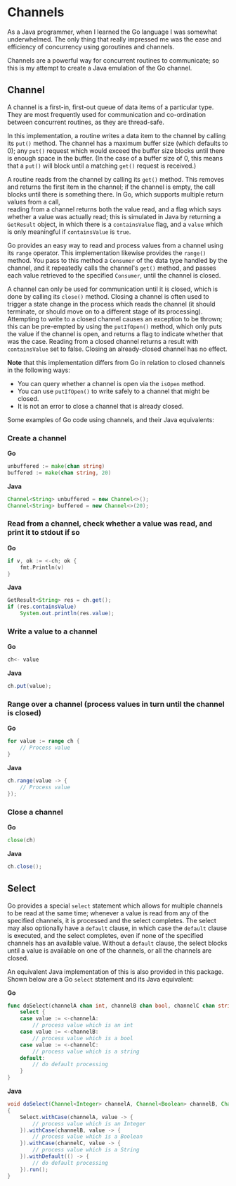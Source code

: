 # Channels

As a Java programmer, when I learned the Go language I was somewhat underwhelmed. The only thing
that really impressed me was the ease and efficiency of concurrency using goroutines and channels.

Channels are a powerful way for concurrent routines to communicate; so this is my attempt to create
a Java emulation of the Go channel.

## Channel

A channel is a first-in, first-out queue of data items of a particular type. 
They are most frequently used for communication and co-ordination between concurrent routines, 
as they are thread-safe.

In this implementation, a routine writes a data item to the channel by calling its `put()` method.
The channel has a maximum buffer size (which defaults to 0); any `put()` request which would
exceed the buffer size blocks until there is enough space in the buffer. (In the case of
a buffer size of 0, this means that a `put()` will block until a matching `get()` request is received.)

A routine reads from the channel by calling its `get()` method. This removes and returns the first
item in the channel; if the channel is empty, the call blocks until there is something there.
In Go, which supports multiple return values from a call,  
reading from a channel returns both the value read, and a flag which says whether a value was actually
read; this is simulated in Java by returning a `GetResult` object, in which there is a `containsValue` flag,
and a `value` which is only meaningful if `containsValue` is `true`.

Go provides an easy way to read and process values from a channel using its `range` operator.
This implementation likewise provides the `range()` method. You pass to this method a
`Consumer` of the data type handled by the channel, and it repeatedly calls the channel's
`get()` method, and passes each value retrieved to the specified `Consumer`, until the channel is
closed. 

A channel can only be used for communication until it is closed, which is done by calling its
`close()` method. Closing a channel is often used
to trigger a state change in the process which reads the channel (it should terminate, or 
should move on to a different stage of its processing). Attempting to write to a closed channel
causes an exception to be thrown; this can be pre-empted by using the `putIfOpen()` method, which
only puts the value if the channel is open, and returns a flag to indicate whether that was the case.
Reading from a closed channel returns a result with `containsValue`
set to false. Closing an already-closed channel has no effect.

**Note** that this implementation
differs from Go in relation to closed channels in the following ways:
* You can query whether a channel
is open via the `isOpen` method.
* You can use `putIfOpen()` to write safely to a channel that
might be closed.
* It is not an error to close a channel that is already closed.

Some examples of Go code using channels, and their Java equivalents:

### Create a channel

**Go**
```go
unbuffered := make(chan string)
buffered := make(chan string, 20)
``` 

**Java**
```java
Channel<String> unbuffered = new Channel<>();
Channel<String> buffered = new Channel<>(20);
``` 

### Read from a channel, check whether a value was read, and print it to stdout if so

**Go**
```go
if v, ok := <-ch; ok {
	fmt.Println(v)
}
``` 

**Java**
```java
GetResult<String> res = ch.get();
if (res.containsValue) 
	System.out.println(res.value);
``` 

### Write a value to a channel

**Go**
```go
ch<- value
``` 

**Java**
```java
ch.put(value);
``` 

### Range over a channel (process values in turn until the channel is closed)

**Go**
```go
for value := range ch {
	// Process value
}
``` 

**Java**
```java
ch.range(value -> {
	// Process value
});
``` 

### Close a channel

**Go**
```go
close(ch)
``` 

**Java**
```java
ch.close();
``` 

## Select

Go provides a special `select` statement which allows for multiple channels to be read
at the same time; whenever a value is read from any of the specified channels, it is processed and
the select completes. The select may also optionally have a `default` clause, in which
case the `default` clause is executed, and the select completes, even if none of the specified channels
has an available value. Without a `default` clause, the select blocks until a value is available on one
of the channels, or all the channels are closed.

An equivalent Java implementation of this is also provided in this package. Shown below are a Go `select`
statement and its Java equivalent:

**Go**  
```go
func doSelect(channelA chan int, channelB chan bool, channelC chan string) {
	select {
	case value := <-channelA:
		// process value which is an int  
	case value := <-channelB:
		// process value which is a bool
	case value := <-channelC:
		// process value which is a string
	default:
		// do default processing
	}
}
```

**Java**  
```java
void doSelect(Channel<Integer> channelA, Channel<Boolean> channelB, Channel<String> channelC)
{
	Select.withCase(channelA, value -> {
		// process value which is an Integer  
	}).withCase(channelB, value -> {
		// process value which is a Boolean  
	}).withCase(channelC, value -> {
		// process value which is a String  
	}).withDefault(() -> {
		// do default processing
	}).run();
}
```